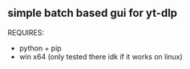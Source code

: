 simple batch based gui for yt-dlp
---------------------------------
REQUIRES:
- python + pip
- win x64 (only tested there idk if it works on linux)
